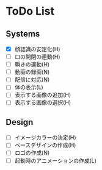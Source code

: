 # ToDo List  
## Systems  
- [x] 顔認識の安定化(H)  
- [ ] 口の開閉の連動(H)  
- [ ] 瞬きの連動(H)
- [ ] 動画の録画(N)  
- [ ] 配信に対応(N)  
- [ ] 体の表示(L)  
- [ ] 表示する画像の追加(H)  
- [ ] 表示する画像の選択(H)  

## Design  
- [ ] イメージカラーの決定(H)  
- [ ] ベースデザインの作成(H)  
- [ ] ロゴの作成(N)  
- [ ] 起動時のアニメーションの作成(L)  
